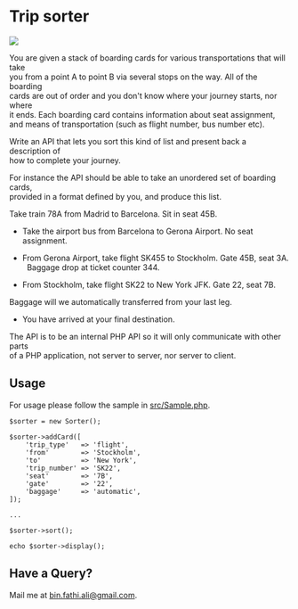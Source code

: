 # Trip sorter

<img src="https://www.wildblueweddings.com/wp-content/uploads/2018/02/boarding-pass-save-the-date-card-destination-wedding-beach-travel-ticket-wedding-announcement-watercolor-tropical-map-plane-ticket-blue-5a8a2d32.jpg" />	

You	are	given	a	stack	of	boarding	cards	for	various	transportations	that	will	take	
you	from	a	point	A	to	point	B	via	several	stops	on	the	way.	All	of	the	boarding	
cards	are	out	of	order	and	you	don't	know	where	your	journey	starts,	nor	where	
it	ends.	Each	boarding	card	contains	information	about	seat	assignment,	and	
means	of	transportation	(such	as	flight	number,	bus	number	etc).	

Write	an	API	that	lets	you	sort	this	kind	of	list	and	present	back	a	description	of	
how	to	complete	your	journey.	

For	instance	the	API	should	be	able	to	take	an	unordered	set	of	boarding	cards,	
provided	in	a	format	defined	by	you,	and	produce	this	list.	

Take	train	78A	from	Madrid	to	Barcelona.	Sit	in	seat	45B.	
- Take	the	airport	bus	from	Barcelona	to	Gerona	Airport.	No	seat	
assignment.	

- From	Gerona	Airport,	take	flight	SK455	to	Stockholm.	Gate	45B,	seat	3A.	 
Baggage	drop	at	ticket	counter	344.
	
- From	Stockholm,	take	flight	SK22	to	New	York	JFK.	Gate	22,	seat	7B.	 

Baggage	will	we	automatically	transferred	from	your	last	leg.	
- You have	arrived	at	your	final	destination.


The	API	is	to	be	an	internal	PHP API	so	it	will	only	communicate	with	other	parts	
of	a	PHP application,	not	server	to	server,	nor	server	to	client.		

## Usage
For usage please follow the sample in [src/Sample.php](src/Sample.php).

    $sorter = new Sorter();
    
    $sorter->addCard([
        'trip_type'   => 'flight',
        'from'        => 'Stockholm',
        'to'          => 'New York',
        'trip_number' => 'SK22',
        'seat'        => '7B',
        'gate'        => '22',
        'baggage'     => 'automatic',
    ]);
    
    ...
    
    $sorter->sort();
    
    echo $sorter->display();

## Have a Query?
Mail me at [bin.fathi.ali@gmail.com](mailto:bin.fathi.ali@gmail.com).

